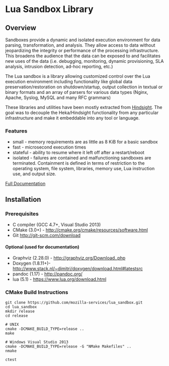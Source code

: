 # Lua Sandbox Library

## Overview

Sandboxes provide a dynamic and isolated execution environment
for data parsing, transformation, and analysis.  They allow access to data
without jeopardizing the integrity or performance of the processing
infrastructure. This broadens the audience that the data can be
exposed to and facilitates new uses of the data (i.e. debugging, monitoring,
dynamic provisioning,  SLA analysis, intrusion detection, ad-hoc reporting,
etc.)

The Lua sandbox is a library allowing customized control over the Lua execution
environment including functionality like global data preservation/restoration on
shutdown/startup, output collection in textual or binary formats and an array of
parsers for various data types (Nginx, Apache, Syslog, MySQL and many RFC grammars)

These libraries and utilities have been mostly extracted from [Hindsight](https://github.com/trink/hindsight).
The goal was to decouple the Heka/Hindsight functionality from any particular
infrastructure and make it embeddable into any tool or language.

### Features

- small - memory requirements are as little as 8 KiB for a basic sandbox
- fast - microsecond execution times
- stateful - ability to resume where it left off after a restart/reboot
- isolated - failures are contained and malfunctioning sandboxes are terminated.
  Containment is defined in terms of restriction to the operating system,
  file system, libraries, memory use, Lua instruction use, and output size.

[Full Documentation](http://mozilla-services.github.io/lua_sandbox)

## Installation

### Prerequisites
* C compiler (GCC 4.7+, Visual Studio 2013)
* CMake (3.0+) - http://cmake.org/cmake/resources/software.html
* Git http://git-scm.com/download

#### Optional (used for documentation)
* Graphviz (2.28.0) - http://graphviz.org/Download..php
* Doxygen (1.8.11+)- http://www.stack.nl/~dimitri/doxygen/download.html#latestsrc
* pandoc (1.17) - http://pandoc.org/
* lua (5.1) - https://www.lua.org/download.html

### CMake Build Instructions

    git clone https://github.com/mozilla-services/lua_sandbox.git
    cd lua_sandbox
    mkdir release
    cd release

    # UNIX
    cmake -DCMAKE_BUILD_TYPE=release ..
    make

    # Windows Visual Studio 2013
    cmake -DCMAKE_BUILD_TYPE=release -G "NMake Makefiles" ..
    nmake

    ctest
